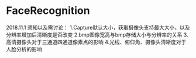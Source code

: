 # FaceRecognition

2018.11.1
须知以及需讨论：
1.Capture默认大小，获取摄像头支持最大大小，以及分辨率增加后清晰度是否改变
2.bmp图像宽高与bmp存储大小与分辨率的关系
3.高清摄像头对于三通道四通道像素点的影响
4.光线、俯仰角、摄像头清晰度对于人脸分析的影响
